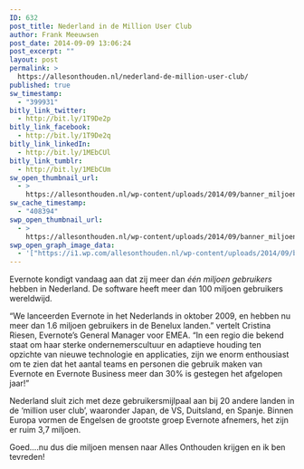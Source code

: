 ```yaml
---
ID: 632
post_title: Nederland in de Million User Club
author: Frank Meeuwsen
post_date: 2014-09-09 13:06:24
post_excerpt: ""
layout: post
permalink: >
  https://allesonthouden.nl/nederland-de-million-user-club/
published: true
sw_timestamp:
  - "399931"
bitly_link_twitter:
  - http://bit.ly/1T9De2p
bitly_link_facebook:
  - http://bit.ly/1T9De2q
bitly_link_linkedIn:
  - http://bit.ly/1MEbCUl
bitly_link_tumblr:
  - http://bit.ly/1MEbCUm
sw_open_thumbnail_url:
  - >
    https://allesonthouden.nl/wp-content/uploads/2014/09/banner_miljoen.jpg
sw_cache_timestamp:
  - "408394"
swp_open_thumbnail_url:
  - >
    https://allesonthouden.nl/wp-content/uploads/2014/09/banner_miljoen.jpg
swp_open_graph_image_data:
  - '["https://i1.wp.com/allesonthouden.nl/wp-content/uploads/2014/09/banner_miljoen.jpg?fit=800%2C400&ssl=1",800,400,false]'
---
```

Evernote kondigt vandaag aan dat zij meer dan <em>één miljoen gebruikers</em> hebben in Nederland. De software heeft meer dan 100 miljoen gebruikers wereldwijd.
<!--more--></p>

“We lanceerden Evernote in het Nederlands in oktober 2009, en hebben nu meer dan 1.6 miljoen gebruikers in de Benelux landen.” vertelt Cristina Riesen, Evernote’s General Manager voor EMEA. “In een regio die bekend staat om haar sterke ondernemerscultuur en adaptieve houding ten opzichte van nieuwe technologie en applicaties, zijn we enorm enthousiast om te zien dat het aantal teams en personen die gebruik maken van Evernote en Evernote Business meer dan 30% is gestegen het afgelopen jaar!”

Nederland sluit zich met deze gebruikersmijlpaal aan bij 20 andere landen in de ‘million user club’, waaronder Japan, de VS, Duitsland, en Spanje. Binnen Europa vormen de Engelsen de grootste groep Evernote afnemers, het zijn er ruim 3,7 miljoen. 

Goed&#8230;.nu dus die miljoen mensen naar Alles Onthouden krijgen en ik ben tevreden!